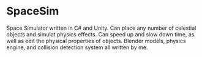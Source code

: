 # SpaceSim
Space Simulator written in C# and Unity. Can place any number of celestial objects and simulat physics effects. Can speed up and slow down time, as well as edit the physical properties of objects. Blender models, physics engine, and collision detection system all written by me.
